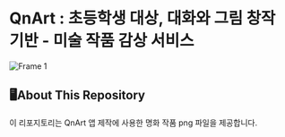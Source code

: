 # QnArt : 초등학생 대상, 대화와 그림 창작 기반 - 미술 작품 감상 서비스

![Frame 1](https://github.com/user-attachments/assets/e1113e6f-f32e-497d-a8f5-620144925e95)


## 🖥️About This Repository

이 리포지토리는 QnArt 앱 제작에 사용한 명화 작품 png 파일을 제공합니다.
